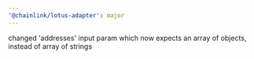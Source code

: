 ```yaml
---
'@chainlink/lotus-adapter': major
---
```


changed 'addresses' input param which now expects an array of objects, instead of array of strings
